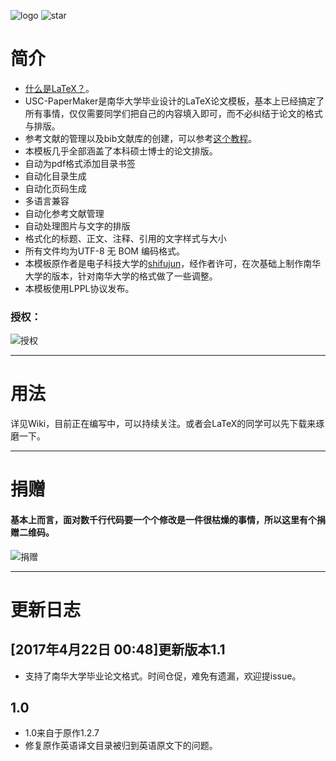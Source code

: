 ![logo](https://github.com/mattholy/USC-PaperMaker/blob/master/logo.png)
![star](https://github.com/mattholy/USC-PaperMaker/blob/master/s.png)

# 简介 
* [什么是LaTeX？](http://baike.baidu.com/link?url=hM-s1PsjuKHD_k_MpAaI5ZgwwrMtbs8mcrlxSemL2DBcxarGaGt5LWCdPbNBjLtFHHqV9z_EBe1YgNaw-bRVE_)。
* USC-PaperMaker是南华大学毕业设计的LaTeX论文模板，基本上已经搞定了所有事情，仅仅需要同学们把自己的内容填入即可，而不必纠结于论文的格式与排版。
* 参考文献的管理以及bib文献库的创建，可以参考[这个教程](http://www.jianshu.com/p/68f0e4134b04)。
* 本模板几乎全部涵盖了本科硕士博士的论文排版。
* 自动为pdf格式添加目录书签
* 自动化目录生成
* 自动化页码生成
* 多语言兼容
* 自动化参考文献管理
* 自动处理图片与文字的排版
* 格式化的标题、正文、注释、引用的文字样式与大小
* 所有文件均为UTF-8 无 BOM 编码格式。
* 本模板原作者是电子科技大学的[shifujun](https://github.com/shifujun/UESTCthesis)，经作者许可，在次基础上制作南华大学的版本，针对南华大学的格式做了一些调整。
* 本模板使用LPPL协议发布。

### 授权：

![授权](https://github.com/mattholy/USC-PaperMaker/blob/master/right.png)

-----

# 用法
详见Wiki，目前正在编写中，可以持续关注。或者会LaTeX的同学可以先下载来琢磨一下。

-----

# 捐赠
#### 基本上而言，面对数千行代码要一个个修改是一件很枯燥的事情，所以这里有个捐赠二维码。

![捐赠](https://github.com/mattholy/USC-PaperMaker/blob/master/m.png)

-----

# 更新日志
## [2017年4月22日 00:48]更新版本1.1
* 支持了南华大学毕业论文格式。时间仓促，难免有遗漏，欢迎提issue。
## 1.0
* 1.0来自于原作1.2.7
* 修复原作英语译文目录被归到英语原文下的问题。
